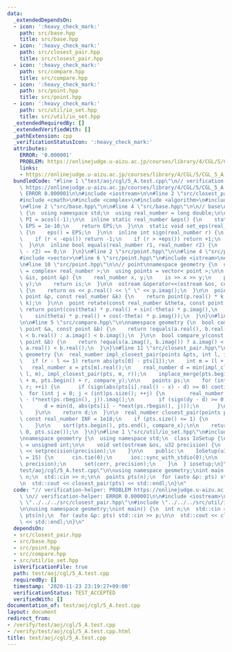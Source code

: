 ```yaml
---
data:
  _extendedDependsOn:
  - icon: ':heavy_check_mark:'
    path: src/base.hpp
    title: src/base.hpp
  - icon: ':heavy_check_mark:'
    path: src/closest_pair.hpp
    title: src/closest_pair.hpp
  - icon: ':heavy_check_mark:'
    path: src/compare.hpp
    title: src/compare.hpp
  - icon: ':heavy_check_mark:'
    path: src/point.hpp
    title: src/point.hpp
  - icon: ':heavy_check_mark:'
    path: src/util/io_set.hpp
    title: src/util/io_set.hpp
  _extendedRequiredBy: []
  _extendedVerifiedWith: []
  _pathExtension: cpp
  _verificationStatusIcon: ':heavy_check_mark:'
  attributes:
    ERROR: '0.000001'
    PROBLEM: https://onlinejudge.u-aizu.ac.jp/courses/library/4/CGL/5/CGL_5_A
    links:
    - https://onlinejudge.u-aizu.ac.jp/courses/library/4/CGL/5/CGL_5_A
  bundledCode: "#line 1 \"test/aoj/cgl/5_A.test.cpp\"\n// verification-helper: PROBLEM\
    \ https://onlinejudge.u-aizu.ac.jp/courses/library/4/CGL/5/CGL_5_A \n// verification-helper:\
    \ ERROR 0.000001\n\n#include <iostream>\n\n#line 2 \"src/closest_pair.hpp\"\n\n\
    #include <cmath>\n#include <complex>\n#include <algorithm>\n#include <iterator>\n\
    \n#line 2 \"src/base.hpp\"\n\n#line 4 \"src/base.hpp\"\n\n// base\nnamespace geometry\
    \ {\n  using namespace std;\n  using real_number = long double;\n\n  const real_number\
    \ PI = acosl(-1);\n\n  inline static real_number &eps() {\n    static real_number\
    \ EPS = 1e-10;\n    return EPS;\n  }\n\n  static void set_eps(real_number EPS)\
    \ {\n    eps() = EPS;\n  }\n\n  inline int sign(real_number r) {\n    set_eps(1e-10);\n\
    \    if (r < -eps()) return -1;\n    if (r > +eps()) return +1;\n    return 0;\n\
    \  }\n\n  inline bool equals(real_number r1, real_number r2) {\n    return sign(r1\
    \ - r2) == 0;\n  }\n}\n#line 2 \"src/point.hpp\"\n\n#line 4 \"src/point.hpp\"\n\
    #include <vector>\n#line 6 \"src/point.hpp\"\n#include <istream>\n#include <ostream>\n\
    \n#line 10 \"src/point.hpp\"\n\n// point\nnamespace geometry {\n  using point\
    \ = complex< real_number >;\n  using points = vector< point >;\n\n  istream &operator>>(istream\
    \ &is, point &p) {\n    real_number x, y;\n    is >> x >> y;\n    p = point(x,\
    \ y);\n    return is;\n  }\n\n  ostream &operator<<(ostream &os, const point &p)\
    \ {\n    return os << p.real() << \" \" << p.imag();\n  }\n\n  point operator*(const\
    \ point &p, const real_number &k) {\n    return point(p.real() * k, p.imag() *\
    \ k);\n  }\n\n  point rotate(const real_number &theta, const point &p) {\n   \
    \ return point(cos(theta) * p.real() + sin(-theta) * p.imag(),\n             \
    \    sin(theta) * p.real() + cos(-theta) * p.imag());\n  }\n}\n#line 2 \"src/compare.hpp\"\
    \n\n#line 5 \"src/compare.hpp\"\n\nnamespace geometry {\n  bool compare_x(const\
    \ point &a, const point &b) {\n    return !equals(a.real(), b.real()) ? a.real()\
    \ < b.real() : a.imag() < b.imag();\n  }\n\n  bool compare_y(const point &a, const\
    \ point &b) {\n    return !equals(a.imag(), b.imag()) ? a.imag() < b.imag() :\
    \ a.real() < b.real();\n  }\n}\n#line 11 \"src/closest_pair.hpp\"\n\nnamespace\
    \ geometry {\n  real_number impl_closest_pair(points &pts, int l, int r) {\n \
    \   if (r - l <= 1) return abs(pts[0] - pts[1]);\n    int m = (l + r) / 2;\n \
    \   real_number x = pts[m].real();\n    real_number d = min(impl_closest_pair(pts,\
    \ l, m), impl_closest_pair(pts, m, r));\n    inplace_merge(pts.begin() + l, pts.begin()\
    \ + m, pts.begin() + r, compare_y);\n\n    points ps;\n    for (int i = l; i <\
    \ r; ++i) {\n      if (sign(abs(pts[i].real() - x) - d) >= 0) continue;\n    \
    \  for (int j = 0; j < (int)ps.size(); ++j) {\n        real_number dy = pts[i].imag()\
    \ - (*next(ps.rbegin(), j)).imag();\n        if (sign(dy - d) >= 0) break;\n \
    \       d = min(d, abs(pts[i] - *next(ps.rbegin(), j)));\n      }\n\n      ps.emplace_back(pts[i]);\n\
    \    }\n\n    return d;\n  }\n\n  real_number closest_pair(points pts) {\n   \
    \ const real_number INF = 1e18;\n    if (pts.size() <= 1) {\n      return INF;\n\
    \    }\n\n    sort(pts.begin(), pts.end(), compare_x);\n\n    return impl_closest_pair(pts,\
    \ 0, pts.size());\n  }\n}\n#line 1 \"src/util/io_set.hpp\"\n#include <iomanip>\n\
    \nnamespace geometry {\n  using namespace std;\n  class IoSetup {\n    using u32\
    \ = unsigned int;\n\n    void set(ostream &os, u32 precision) {\n      os << fixed\
    \ << setprecision(precision);\n    }\n\n    public:\n    IoSetup(u32 precision\
    \ = 15) {\n      cin.tie(0);\n      ios::sync_with_stdio(0);\n\n      set(cout,\
    \ precision);\n      set(cerr, precision);\n    }\n  } iosetup;\n}\n#line 8 \"\
    test/aoj/cgl/5_A.test.cpp\"\n\nusing namespace geometry;\nint main() {\n  int\
    \ n;\n  std::cin >> n;\n\n  points pts(n);\n  for (auto &p: pts) std::cin >> p;\n\
    \n  std::cout << closest_pair(pts) << std::endl;\n}\n"
  code: "// verification-helper: PROBLEM https://onlinejudge.u-aizu.ac.jp/courses/library/4/CGL/5/CGL_5_A\
    \ \n// verification-helper: ERROR 0.000001\n\n#include <iostream>\n\n#include\
    \ \"../../../src/closest_pair.hpp\"\n#include \"../../../src/util/io_set.hpp\"\
    \n\nusing namespace geometry;\nint main() {\n  int n;\n  std::cin >> n;\n\n  points\
    \ pts(n);\n  for (auto &p: pts) std::cin >> p;\n\n  std::cout << closest_pair(pts)\
    \ << std::endl;\n}\n"
  dependsOn:
  - src/closest_pair.hpp
  - src/base.hpp
  - src/point.hpp
  - src/compare.hpp
  - src/util/io_set.hpp
  isVerificationFile: true
  path: test/aoj/cgl/5_A.test.cpp
  requiredBy: []
  timestamp: '2020-11-23 23:19:27+09:00'
  verificationStatus: TEST_ACCEPTED
  verifiedWith: []
documentation_of: test/aoj/cgl/5_A.test.cpp
layout: document
redirect_from:
- /verify/test/aoj/cgl/5_A.test.cpp
- /verify/test/aoj/cgl/5_A.test.cpp.html
title: test/aoj/cgl/5_A.test.cpp
---
```

